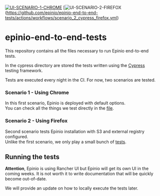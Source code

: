 [![UI-SCENARIO-1-CHROME](https://github.com/epinio/epinio-end-to-end-tests/actions/workflows/scenario_1_cypress_chrome.yml/badge.svg?event=schedule)](https://github.com/epinio/epinio-end-to-end-tests/actions/workflows/scenario_1_cypress_chrome.yml)
[![UI-SCENARIO-2-FIREFOX](https://github.com/epinio/epinio-end-to-end-tests/actions/workflows/scenario_2_cypress_firefox.yml/badge.svg?event=schedule)(https://github.com/epinio/epinio-end-to-end-tests/actions/workflows/scenario_2_cypress_firefox.yml)
# epinio-end-to-end-tests
This repository contains all the files necessary to run Epinio end-to-end tests.

In the cypress directory are stored the tests written using the [Cypress](https://www.cypress.io/) testing framework.

Tests are executed every night in the CI. For now, two scenarios are tested.
### Scenario 1 - Using Chrome
In this first scenario, Epinio is deployed with default options. </br>
You can check all the things we test directly in the [file](./cypress/integration/scenarios/with_default_options.spec.ts).

### Scenario 2 - Using Firefox
Second scenario tests Epinio installation with S3 and external registry configured. </br>
Unlike the first scenario, we only play a small bunch of [tests](./cypress/integration/scenarios/with_s3_and_external_registry.spec.ts).

## Running the tests

__Attention__, Epinio is using Rancher UI but Epinio will get its own UI in the coming weeks.
It is not worth it to write documentation that will be quickly become out-of-date.

We will provide an update on how to locally execute the tests later.
